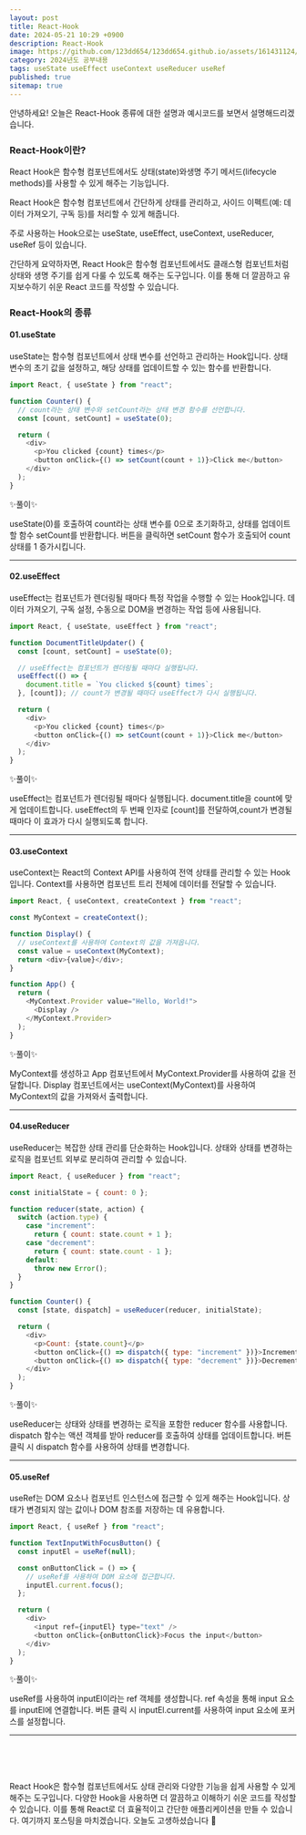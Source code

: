 ```yaml
---
layout: post
title: React-Hook
date: 2024-05-21 10:29 +0900
description: React-Hook
image: https://github.com/123dd654/123dd654.github.io/assets/161431124/a4ddb874-a53c-43a4-b9b1-ce47254e3f8c
category: 2024년도 공부내용
tags: useState useEffect useContext useReducer useRef
published: true
sitemap: true
---
```


안녕하세요!
오늘은 React-Hook 종류에 대한 설명과 예시코드를 보면서 설명해드리겠습니다.

### React-Hook이란?

React Hook은 함수형 컴포넌트에서도 상태(state)와생명 주기 메서드(lifecycle methods)를 사용할 수 있게 해주는 기능입니다.

React Hook은 함수형 컴포넌트에서 간단하게 상태를 관리하고,
사이드 이펙트(예: 데이터 가져오기, 구독 등)를 처리할 수 있게 해줍니다.

주로 사용하는 Hook으로는 useState, useEffect, useContext, useReducer, useRef 등이 있습니다.

간단하게 요약하자면, React Hook은 함수형 컴포넌트에서도 클래스형 컴포넌트처럼 상태와 생명 주기를 쉽게 다룰 수 있도록 해주는 도구입니다. 이를 통해 더 깔끔하고 유지보수하기 쉬운 React 코드를 작성할 수 있습니다.

### React-Hook의 종류

#### 01.useState

useState는 함수형 컴포넌트에서 상태 변수를 선언하고 관리하는 Hook입니다.
상태 변수의 초기 값을 설정하고, 해당 상태를 업데이트할 수 있는 함수를 반환합니다.

```javascript
import React, { useState } from "react";

function Counter() {
  // count라는 상태 변수와 setCount라는 상태 변경 함수를 선언합니다.
  const [count, setCount] = useState(0);

  return (
    <div>
      <p>You clicked {count} times</p>
      <button onClick={() => setCount(count + 1)}>Click me</button>
    </div>
  );
}
```

✨풀이✨

useState(0)를 호출하여 count라는 상태 변수를 0으로 초기화하고, 상태를 업데이트할 함수 setCount를 반환합니다.
버튼을 클릭하면 setCount 함수가 호출되어 count 상태를 1 증가시킵니다.

---

#### 02.useEffect

useEffect는 컴포넌트가 렌더링될 때마다 특정 작업을 수행할 수 있는 Hook입니다.
데이터 가져오기, 구독 설정, 수동으로 DOM을 변경하는 작업 등에 사용됩니다.

```javascript
import React, { useState, useEffect } from "react";

function DocumentTitleUpdater() {
  const [count, setCount] = useState(0);

  // useEffect는 컴포넌트가 렌더링될 때마다 실행됩니다.
  useEffect(() => {
    document.title = `You clicked ${count} times`;
  }, [count]); // count가 변경될 때마다 useEffect가 다시 실행됩니다.

  return (
    <div>
      <p>You clicked {count} times</p>
      <button onClick={() => setCount(count + 1)}>Click me</button>
    </div>
  );
}
```

✨풀이✨

useEffect는 컴포넌트가 렌더링될 때마다 실행됩니다.
document.title을 count에 맞게 업데이트합니다.
useEffect의 두 번째 인자로 [count]를 전달하여,count가 변경될 때마다 이 효과가 다시 실행되도록 합니다.

---

#### 03.useContext

useContext는 React의 Context API를 사용하여 전역 상태를 관리할 수 있는 Hook입니다.
Context를 사용하면 컴포넌트 트리 전체에 데이터를 전달할 수 있습니다.

```javascript
import React, { useContext, createContext } from "react";

const MyContext = createContext();

function Display() {
  // useContext를 사용하여 Context의 값을 가져옵니다.
  const value = useContext(MyContext);
  return <div>{value}</div>;
}

function App() {
  return (
    <MyContext.Provider value="Hello, World!">
      <Display />
    </MyContext.Provider>
  );
}
```

✨풀이✨

MyContext를 생성하고 App 컴포넌트에서 MyContext.Provider를 사용하여 값을 전달합니다.
Display 컴포넌트에서는 useContext(MyContext)를 사용하여 MyContext의 값을 가져와서 출력합니다.

---

#### 04.useReducer

useReducer는 복잡한 상태 관리를 단순화하는 Hook입니다.
상태와 상태를 변경하는 로직을 컴포넌트 외부로 분리하여 관리할 수 있습니다.

```javascript
import React, { useReducer } from "react";

const initialState = { count: 0 };

function reducer(state, action) {
  switch (action.type) {
    case "increment":
      return { count: state.count + 1 };
    case "decrement":
      return { count: state.count - 1 };
    default:
      throw new Error();
  }
}

function Counter() {
  const [state, dispatch] = useReducer(reducer, initialState);

  return (
    <div>
      <p>Count: {state.count}</p>
      <button onClick={() => dispatch({ type: "increment" })}>Increment</button>
      <button onClick={() => dispatch({ type: "decrement" })}>Decrement</button>
    </div>
  );
}
```

✨풀이✨

useReducer는 상태와 상태를 변경하는 로직을 포함한 reducer 함수를 사용합니다.
dispatch 함수는 액션 객체를 받아 reducer를 호출하여 상태를 업데이트합니다.
버튼 클릭 시 dispatch 함수를 사용하여 상태를 변경합니다.

---

#### 05.useRef

useRef는 DOM 요소나 컴포넌트 인스턴스에 접근할 수 있게 해주는 Hook입니다.
상태가 변경되지 않는 값이나 DOM 참조를 저장하는 데 유용합니다.

```javascript
import React, { useRef } from "react";

function TextInputWithFocusButton() {
  const inputEl = useRef(null);

  const onButtonClick = () => {
    // useRef를 사용하여 DOM 요소에 접근합니다.
    inputEl.current.focus();
  };

  return (
    <div>
      <input ref={inputEl} type="text" />
      <button onClick={onButtonClick}>Focus the input</button>
    </div>
  );
}
```

✨풀이✨

useRef를 사용하여 inputEl이라는 ref 객체를 생성합니다.
ref 속성을 통해 input 요소를 inputEl에 연결합니다.
버튼 클릭 시 inputEl.current를 사용하여 input 요소에 포커스를 설정합니다.

---

<br />
<br />
<br />

React Hook은 함수형 컴포넌트에서도 상태 관리와 다양한 기능을 쉽게 사용할 수 있게 해주는 도구입니다.
다양한 Hook을 사용하면 더 깔끔하고 이해하기 쉬운 코드를 작성할 수 있습니다.
이를 통해 React로 더 효율적이고 간단한 애플리케이션을 만들 수 있습니다.
여기까지 포스팅을 마치겠습니다.
오늘도 고생하셨습니다 🍞

